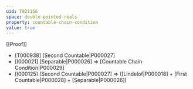 ```yaml
---
uid: T021156
space: double-pointed-reals
property: countable-chain-condition
value: true
---
```

[[Proof]]

* [T000938] [Second Countable|P000027]
* [I000021] [Separable|P000026] => [Countable Chain Condition|P000029]
* [I000125] [Second Countable|P000027] => ([Lindelof|P000018] + [First Countable|P000028] + [Separable|P000026])

